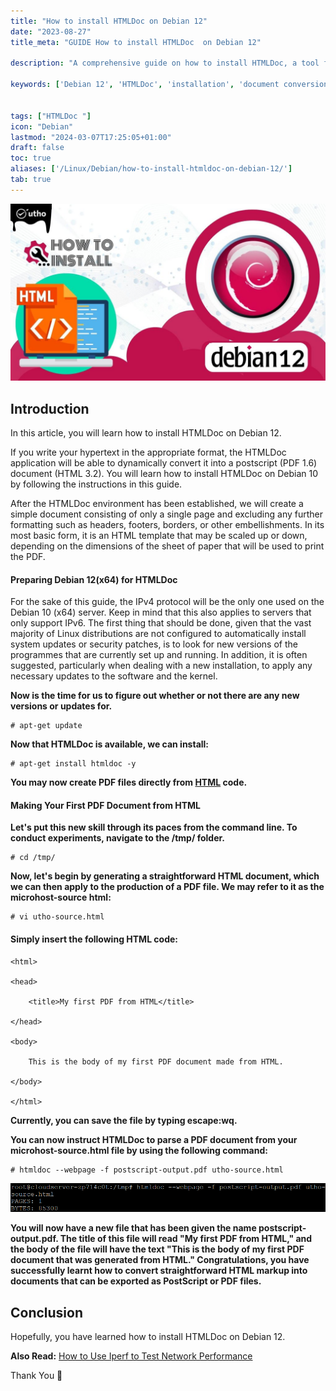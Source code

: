 ```yaml
---
title: "How to install HTMLDoc on Debian 12"
date: "2023-08-27"
title_meta: "GUIDE How to install HTMLDoc  on Debian 12"

description: "A comprehensive guide on how to install HTMLDoc, a tool for converting HTML and Markdown documents to PDF or other formats, on Debian 12."

keywords: ['Debian 12', 'HTMLDoc', 'installation', 'document conversion', 'PDF', 'Linux', 'command-line tool']


tags: ["HTMLDoc "]
icon: "Debian"
lastmod: "2024-03-07T17:25:05+01:00"
draft: false
toc: true
aliases: ['/Linux/Debian/how-to-install-htmldoc-on-debian-12/']
tab: true
---
```


![How to install HTMLDoc on Debian 12](images/How-to-install-HTMLDoc-on-Debian-12-1024x576.jpg)

## Introduction

In this article, you will learn how to install HTMLDoc on Debian 12.

If you write your hypertext in the appropriate format, the HTMLDoc application will be able to dynamically convert it into a postscript (PDF 1.6) document (HTML 3.2). You will learn how to install HTMLDoc on Debian 10 by following the instructions in this guide.

After the HTMLDoc environment has been established, we will create a simple document consisting of only a single page and excluding any further formatting such as headers, footers, borders, or other embellishments. In its most basic form, it is an HTML template that may be scaled up or down, depending on the dimensions of the sheet of paper that will be used to print the PDF.

#### Preparing Debian 12(x64) for HTMLDoc

For the sake of this guide, the IPv4 protocol will be the only one used on the Debian 10 (x64) server. Keep in mind that this also applies to servers that only support IPv6. The first thing that should be done, given that the vast majority of Linux distributions are not configured to automatically install system updates or security patches, is to look for new versions of the programmes that are currently set up and running. In addition, it is often suggested, particularly when dealing with a new installation, to apply any necessary updates to the software and the kernel.

**Now is the time for us to figure out whether or not there are any new versions or updates for.**

```
# apt-get update

```

**Now that HTMLDoc is available, we can install:**

```
# apt-get install htmldoc -y

```

**You may now create PDF files directly from [HTML](https://en.wikipedia.org/wiki/HTML) code.**

#### Making Your First PDF Document from HTML

**Let's put this new skill through its paces from the command line. To conduct experiments, navigate to the /tmp/ folder.**

```
# cd /tmp/

```

**Now, let's begin by generating a straightforward HTML document, which we can then apply to the production of a PDF file. We may refer to it as the microhost-source html:**

```
# vi utho-source.html

```

#### Simply insert the following HTML code:

```
<html>

<head>

    <title>My first PDF from HTML</title>

</head>

<body>

    This is the body of my first PDF document made from HTML.

</body>

</html>
```

**Currently, you can save the file by typing escape:wq.**

**You can now instruct HTMLDoc to parse a PDF document from your microhost-source.html file by using the following command:**  

```
# htmldoc --webpage -f postscript-output.pdf utho-source.html

```

![install HTMLDoc on Debian](images/image-1275.png)

**You will now have a new file that has been given the name postscript-output.pdf. The title of this file will read "My first PDF from HTML," and the body of the file will have the text "This is the body of my first PDF document that was generated from HTML." Congratulations, you have successfully learnt how to convert straightforward HTML markup into documents that can be exported as PostScript or PDF files.**

## Conclusion

Hopefully, you have learned how to install HTMLDoc on Debian 12.

**Also Read:** [How to Use Iperf to Test Network Performance](https://utho.com/docs/tutorial/how-to-use-iperf-to-test-network-performance/)

Thank You 🙂
